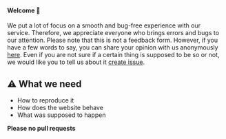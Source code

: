 #### Welcome 👋

We put a lot of focus on a smooth and bug-free experience with our service. Therefore, we appreciate everyone who brings errors and bugs to our attention.
Please note that this is not a feedback form. However, if you have a few words to say, you can share your opinion with us anonymously [here](https://forms.gle/CuCYGob58aa8tQaM8).
Even if you are not sure if a certain thing is supposed to be so or not, we would like you to tell us about it [create issue](https://github.com/dbleu/issues/issues/new).

## ⚠️ What we need
- How to reproduce it
- How does the website behave
- What was supposed to happen


**Please no pull requests**
